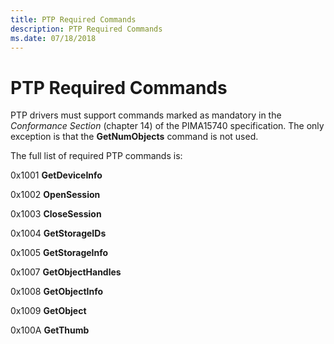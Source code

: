 ```yaml
---
title: PTP Required Commands
description: PTP Required Commands
ms.date: 07/18/2018
---
```


# PTP Required Commands

PTP drivers must support commands marked as mandatory in the *Conformance Section* (chapter 14) of the PIMA15740 specification. The only exception is that the **GetNumObjects** command is not used.

The full list of required PTP commands is:

0x1001 **GetDeviceInfo**

0x1002 **OpenSession**

0x1003 **CloseSession**

0x1004 **GetStorageIDs**

0x1005 **GetStorageInfo**

0x1007 **GetObjectHandles**

0x1008 **GetObjectInfo**

0x1009 **GetObject**

0x100A **GetThumb**

